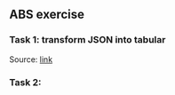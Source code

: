 ## ABS exercise

### Task 1: transform JSON into tabular

Source: [link](https://stackoverflow.com/questions/48566427/read-nested-json-and-convert-it-to-tidy-data)

### Task 2: